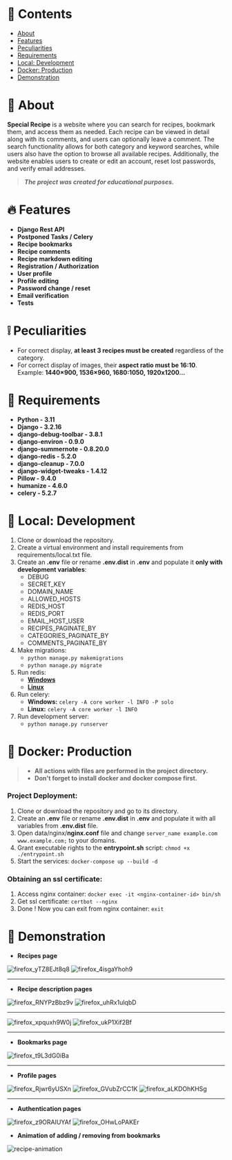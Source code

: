 # 📖 Contents

<ul>
  <li><a href="#-about">About</a></li>
  <li><a href="#-features">Features</a></li>
  <li><a href="#-peculiarities">Peculiarities</a></li>
  <li><a href="#-requirements">Requirements</a></li>
  <li><a href="#-local-development">Local: Development</a></li>
  <li><a href="#-docker-production">Docker: Production</a></li>
  <li><a href="#-demonstration">Demonstration</a></li>
</ul>

# 📃 About

**Special Recipe** is a website where you can search for recipes, bookmark them, and access them as needed. Each recipe
can be viewed in detail along with its comments, and users can optionally leave a comment. The search functionality
allows for both category and keyword searches, while users also have the option to browse all available recipes.
Additionally, the website enables users to create or edit an account, reset lost passwords, and verify email addresses.

> ***The project was created for educational purposes.***

# 🔥 Features

* **Django Rest API**
* **Postponed Tasks / Celery**
* **Recipe bookmarks**
* **Recipe comments**
* **Recipe markdown editing**
* **Registration / Authorization**
* **User profile**
* **Profile editing**
* **Password change / reset**
* **Email verification**
* **Tests**

# ❕ Peculiarities

* For correct display, **at least 3 recipes must be created** regardless of the category.
* For correct display of images, their **aspect ratio must be 16:10**. Example: **1440×900, 1536×960, 1680:1050,
  1920x1200...**

# 📜 Requirements

* **Python - 3.11**
* **Django - 3.2.16**
* **django-debug-toolbar - 3.8.1**
* **django-environ - 0.9.0**
* **django-summernote - 0.8.20.0**
* **django-redis - 5.2.0**
* **django-cleanup - 7.0.0**
* **django-widget-tweaks - 1.4.12**
* **Pillow - 9.4.0**
* **humanize - 4.6.0**
* **celery - 5.2.7**

# 💽 Local: Development

1. Clone or download the repository.
2. Create a virtual environment and install requirements from requirements/local.txt file.
3. Create an **.env** file or rename **.env.dist** in **.env** and populate it **only with development variables**:
    * DEBUG
    * SECRET_KEY
    * DOMAIN_NAME
    * ALLOWED_HOSTS
    * REDIS_HOST
    * REDIS_PORT
    * EMAIL_HOST_USER
    * RECIPES_PAGINATE_BY
    * CATEGORIES_PAGINATE_BY
    * COMMENTS_PAGINATE_BY
4. Make migrations:
    * `python manage.py makemigrations`
    * `python manage.py migrate`
5. Run redis:
    * [**Windows**](https://github.com/microsoftarchive/redis/releases)
    * [**Linux**](https://www.digitalocean.com/community/tutorials/how-to-install-and-secure-redis-on-ubuntu-22-04)
6. Run celery:
    * **Windows:** `celery -A core worker -l INFO -P solo`
    * **Linux:** `celery -A core worker -l INFO`
7. Run development server:
    * `python manage.py runserver`

# 🐳 Docker: Production

> * **All actions with files are performed in the project directory.**
> * **Don't forget to install docker and docker compose first.**

### Project Deployment:

1. Clone or download the repository and go to its directory.
2. Create an **.env** file or rename **.env.dist** in **.env** and populate it with all variables from **.env.dist**
   file.
3. Open data/nginx/**nginx.conf** file and change `server_name example.com www.example.com;` to your domains.
4. Grant executable rights to the **entrypoint.sh** script: `chmod +x ./entrypoint.sh`
5. Start the services: `docker-compose up --build -d`

### Obtaining an ssl certificate:

1. Access nginx container: `docker exec -it <nginx-container-id> bin/sh`
2. Get ssl certificate: `certbot --nginx`
3. Done ! Now you can exit from nginx container: `exit`

# 🌄 Demonstration

* **Recipes page**

![firefox_yTZ8EJt8q8](https://user-images.githubusercontent.com/97694131/228911580-e0814d70-2006-420e-955d-25ee7ea6ee0a.jpg)
![firefox_4isgaYhoh9](https://user-images.githubusercontent.com/97694131/229195293-cb6d7a62-00a6-4b3c-a5b1-4df77e45527f.png)
<hr>

* **Recipe description pages**

![firefox_RNYPzBbz9v](https://user-images.githubusercontent.com/97694131/229228829-e268ba81-0a81-45cf-a75e-499face2f4e1.png)
![firefox_uhRx1ulqbD](https://user-images.githubusercontent.com/97694131/229228840-fecdb5ba-a536-4ff0-9562-4701f4f67b92.png)
<hr>

![firefox_xpquxh9W0j](https://user-images.githubusercontent.com/97694131/229228895-8dec7d6c-e270-4704-9165-550c2541963a.png)
![firefox_ukP1Xif2Bf](https://user-images.githubusercontent.com/97694131/229228903-47c32fc9-215a-4d47-b4bc-abe9304253e0.png)
<hr>


* **Bookmarks page**

![firefox_t9L3dG0iBa](https://user-images.githubusercontent.com/97694131/222557584-4e93b400-62d9-4954-8154-fd2b1eff4a92.png)
<hr>

* **Profile pages**

![firefox_Rjwr6yUSXn](https://user-images.githubusercontent.com/97694131/228260132-94c3b088-46b7-4188-8f1b-a2279133ea9b.png)
![firefox_GVubZrCC1K](https://user-images.githubusercontent.com/97694131/228260184-ba6e80e7-1351-4273-9383-6293d5b673f1.png)
![firefox_aLKDOhKHSg](https://user-images.githubusercontent.com/97694131/228260189-13084b42-4231-4a65-8e80-e00b01a76e3f.png)
<hr>

* **Authentication pages**

![firefox_z9ORAIUYAf](https://user-images.githubusercontent.com/97694131/220067677-08dd1c7c-29a9-45db-9bb5-24f453c1e017.png)
![firefox_OHwLoPAKEr](https://user-images.githubusercontent.com/97694131/220067688-9b4f426a-edc5-4aba-baab-b6756febe96e.png)

* **Animation of adding / removing from bookmarks**

![recipe-animation](https://user-images.githubusercontent.com/97694131/228067650-30dff9d6-9671-4081-bd70-18606594cc17.gif)
